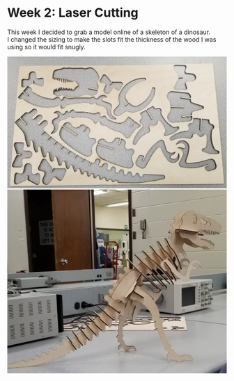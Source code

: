 # Week 2: Laser Cutting

This week I decided to grab a model online of a skeleton of a dinosaur.  
I changed the sizing to make the slots fit the thickness of the wood I was using so it would fit snugly.

![lasercut@600x0](DINO_CUTOUT.jpg)
![DINO](DINO.jpg)
